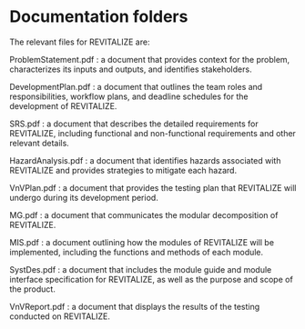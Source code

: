 <The files and folders have been set-up with tex files that have external links
so that cross-referencing is possible between documents.>

<The tex files Common.tex so that they can share definitions.>

<The files use Comments.tex so that the comments package can be used to embed
comments into the generated pdf.  Comments can be set to false so that they do
not appear.>

<None of the files are complete templates.  You will need to add extra
information.  They are just intended to be a starting point.>

# Documentation folders

The relevant files for REVITALIZE are:

ProblemStatement.pdf : a document that provides context for the problem, characterizes its inputs and outputs, and identifies stakeholders.
  
DevelopmentPlan.pdf : a document that outlines the team roles and responsibilities, workflow plans, and deadline schedules for the development of REVITALIZE.
  
SRS.pdf : a document that describes the detailed requirements for REVITALIZE, including functional and non-functional requirements and other relevant details.
  
HazardAnalysis.pdf : a document that identifies hazards associated with REVITALIZE and provides strategies to mitigate each hazard.
  
VnVPlan.pdf : a document that provides the testing plan that REVITALIZE will undergo during its development period.
  
MG.pdf : a document that communicates the modular decomposition of REVITALIZE.
  
MIS.pdf : a document outlining how the modules of REVITALIZE will be implemented, including the functions and methods of each module.
  
SystDes.pdf : a document that includes the module guide and module interface specification for REVITALIZE, as well as the purpose and scope of the product.

VnVReport.pdf : a document that displays the results of the testing conducted on REVITALIZE.
  

